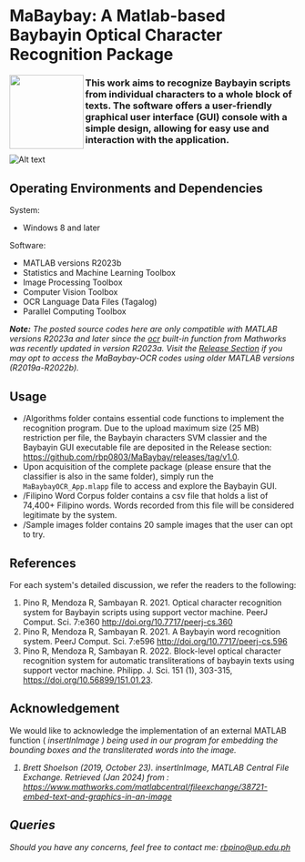 # MaBaybay: A Matlab-based Baybayin Optical Character Recognition Package

<img src="https://github.com/rbp0803/MaBaybay/blob/main/MaBaybayIconV3.png" align="left" width="130px"/>

### This work aims to recognize Baybayin scripts from individual characters to a whole block of texts. The software offers a user-friendly graphical user interface (GUI) console with a simple design, allowing for easy use and interaction with the application.


![Alt text](https://github.com/rbp0803/MaBaybay/blob/main/MaBaybayOCR_console.jpg)


## Operating Environments and Dependencies
System:
* Windows 8 and later

Software:
* MATLAB versions R2023b
* Statistics and Machine Learning Toolbox
* Image Processing Toolbox
* Computer Vision Toolbox
* OCR Language Data Files (Tagalog)
* Parallel Computing Toolbox
  
_**Note:** The posted source codes here are only compatible with MATLAB versions R2023a and later since the [ocr](https://www.mathworks.com/help/vision/ref/ocr.html) built-in function from Mathworks was recently updated in version R2023a. Visit the [Release Section](https://github.com/rbp0803/MaBaybay/releases/tag/v1.0) if you may opt to access the MaBaybay-OCR codes using older MATLAB versions (R2019a-R2022b)._

## Usage
* /Algorithms folder contains essential code functions to implement the recognition program. Due to the upload maximum size (25 MB) restriction per file, the Baybayin characters SVM classier and the Baybayin GUI executable file are deposited in the Release section: https://github.com/rbp0803/MaBaybay/releases/tag/v1.0.   
* Upon acquisition of the complete package (please ensure that the classifier is also in the same folder), simply run the `MaBaybayOCR_App.mlapp` file to access and explore the Baybayin GUI.
* /Filipino Word Corpus folder contains a csv file that holds a list of 74,400+ Filipino words. Words recorded from this file will be considered legitimate by the system.
* /Sample images folder contains 20 sample images that the user can opt to try. 

## References

For each system's detailed discussion, we refer the readers to the following:
 1. Pino R, Mendoza R, Sambayan R. 2021. Optical character recognition system for Baybayin scripts using support vector machine. PeerJ Comput. Sci. 7:e360 http://doi.org/10.7717/peerj-cs.360
 2. Pino R, Mendoza R, Sambayan R. 2021. A Baybayin word recognition system. PeerJ Comput. Sci. 7:e596 http://doi.org/10.7717/peerj-cs.596 
 3. Pino R, Mendoza R, Sambayan R. 2022. Block-level optical character recognition system for automatic transliterations of baybayin texts using support vector machine. Philipp. J. Sci. 151 (1), 303-315, https://doi.org/10.56899/151.01.23.

## Acknowledgement
We would like to acknowledge the implementation of an external MATLAB function (<i> insertInImage <i>) being used in our program for embedding the bounding boxes and the transliterated words into the image.
  1. Brett Shoelson (2019, October 23). insertInImage, MATLAB Central File Exchange. Retrieved (Jan 2024) from : https://www.mathworks.com/matlabcentral/fileexchange/38721-embed-text-and-graphics-in-an-image
     

## Queries

Should you have any concerns, feel free to contact me: rbpino@up.edu.ph
